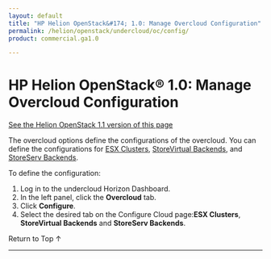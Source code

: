 ```yaml
---
layout: default
title: "HP Helion OpenStack&#174; 1.0: Manage Overcloud Configuration"
permalink: /helion/openstack/undercloud/oc/config/
product: commercial.ga1.0

---
```

<!--PUBLISHED-->


<script>

function PageRefresh {
onLoad="window.refresh"
}

PageRefresh();

</script>

<!---

<p style="font-size: small;"> <a href="/helion/openstack/install-beta/kvm/">&#9664; PREV</a> | <a href="/helion/openstack/install-beta-overview/">&#9650; UP</a> | <a href="/helion/openstack/install-beta/esx/">NEXT &#9654;</a> </p> -->


# HP Helion OpenStack&#174; 1.0: Manage Overcloud Configuration
[See the Helion OpenStack 1.1 version of this page](/helion/openstack/1.1/undercloud/oc/config/)

The overcloud options define the configurations of the overcloud. You can define the configurations for [ESX Clusters](/helion/openstack/undercloud/oc/config/esx/), [StoreVirtual Backends](/helion/openstack/undercloud/oc/config/storevirtual/), and [StoreServ Backends](/helion/openstack/undercloud/oc/config/storeserv/).

To define the configuration:

1. Log in to the undercloud Horizon Dashboard.
2. In the left panel, click the **Overcloud** tab.
3. Click **Configure**.
4. Select the desired tab on the Configure Cloud page:**ESX Clusters**, **StoreVirtual Backends** and **StoreServ Backends**.


<a href="#top" style="padding:14px 0px 14px 0px; text-decoration: none;"> Return to Top &#8593; </a>

----
